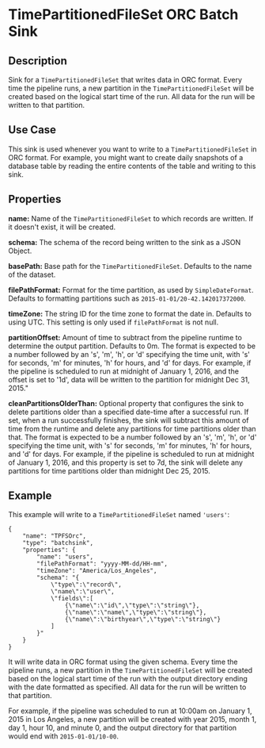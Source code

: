# TimePartitionedFileSet ORC Batch Sink


Description
-----------
Sink for a ``TimePartitionedFileSet`` that writes data in ORC format.
Every time the pipeline runs, a new partition in the ``TimePartitionedFileSet``
will be created based on the logical start time of the run.
All data for the run will be written to that partition.

Use Case
--------
This sink is used whenever you want to write to a ``TimePartitionedFileSet`` in ORC format.
For example, you might want to create daily snapshots of a database table by reading
the entire contents of the table and writing to this sink.


Properties
----------
**name:** Name of the ``TimePartitionedFileSet`` to which records are written.
If it doesn't exist, it will be created.

**schema:** The schema of the record being written to the sink as a JSON Object.

**basePath:** Base path for the ``TimePartitionedFileSet``. Defaults to the name of the dataset.

**filePathFormat:** Format for the time partition, as used by ``SimpleDateFormat``.
Defaults to formatting partitions such as ``2015-01-01/20-42.142017372000``.

**timeZone:** The string ID for the time zone to format the date in. Defaults to using UTC.
This setting is only used if ``filePathFormat`` is not null.

**partitionOffset:** Amount of time to subtract from the pipeline runtime to determine the output partition. Defaults to 0m.
The format is expected to be a number followed by an 's', 'm', 'h', or 'd' specifying the time unit,
with 's' for seconds, 'm' for minutes, 'h' for hours, and 'd' for days.
For example, if the pipeline is scheduled to run at midnight of January 1, 2016,
and the offset is set to '1d', data will be written to the partition for midnight Dec 31, 2015."

**cleanPartitionsOlderThan:** Optional property that configures the sink to delete partitions older than a specified date-time after a successful run.
If set, when a run successfully finishes, the sink will subtract this amount of time from the runtime and delete any partitions for time partitions older than that.
The format is expected to be a number followed by an 's', 'm', 'h', or 'd' specifying the time unit, with 's' for seconds,
'm' for minutes, 'h' for hours, and 'd' for days. For example, if the pipeline is scheduled to run at midnight of January 1, 2016,
and this property is set to 7d, the sink will delete any partitions for time partitions older than midnight Dec 25, 2015.


Example
-------
This example will write to a ``TimePartitionedFileSet`` named ``'users'``:

    {
        "name": "TPFSOrc",
        "type": "batchsink",
        "properties": {
            "name": "users",
            "filePathFormat": "yyyy-MM-dd/HH-mm",
            "timeZone": "America/Los_Angeles",
            "schema": "{
                \"type\":\"record\",
                \"name\":\"user\",
                \"fields\":[
                    {\"name\":\"id\",\"type\":\"string\"},
                    {\"name\":\"name\",\"type\":\"string\"},
                    {\"name\":\"birthyear\",\"type\":\"string\"}
                ]
            }"
        }
    }

It will write data in ORC format using the given schema. Every time the pipeline runs, a
new partition in the ``TimePartitionedFileSet`` will be created based on the logical start
time of the run with the output directory ending with the date formatted as specified. All
data for the run will be written to that partition.

For example, if the pipeline was scheduled to run at 10:00am on January 1, 2015 in Los
Angeles, a new partition will be created with year 2015, month 1, day 1, hour 10, and
minute 0, and the output directory for that partition would end with ``2015-01-01/10-00``.
